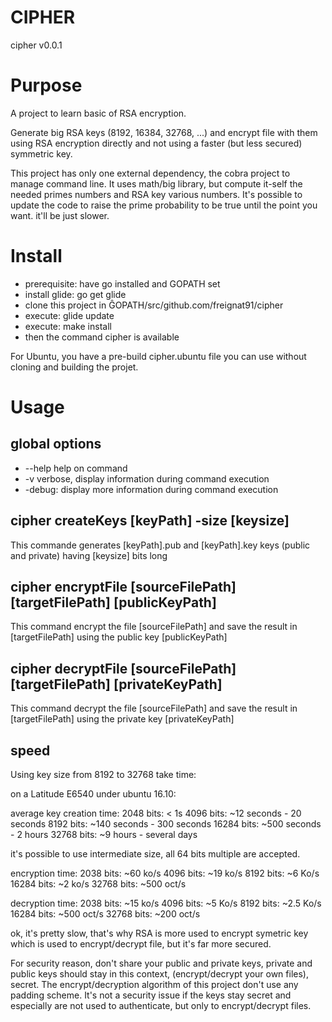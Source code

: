 # CIPHER

cipher v0.0.1

# Purpose

A project to learn basic of RSA encryption.

Generate big RSA keys (8192, 16384, 32768, ...) and encrypt file with them using RSA encryption directly and not using a faster (but less secured) symmetric key.

This project has only one external dependency, the cobra project to manage command line. It uses math/big library, but compute it-self the needed primes numbers and RSA key various numbers. It's possible to update the code to raise the prime probability to be true until the point you want. it'll be just slower. 



# Install

- prerequisite: have go installed and GOPATH set
- install glide: go get glide
- clone this project in ĜOPATH/src/github.com/freignat91/cipher
- execute: glide update
- execute: make install
- then the command cipher is available

For Ubuntu, you have a pre-build cipher.ubuntu file you can use without cloning and building the projet.

# Usage

## global options

- --help help on command
- -v verbose, display information during command execution
- -debug: display more information during command execution

## cipher createKeys [keyPath] -size [keysize]

This commande generates [keyPath].pub and [keyPath].key keys (public and private) having [keysize] bits long

## cipher encryptFile [sourceFilePath] [targetFilePath] [publicKeyPath]

This command encrypt the file [sourceFilePath] and save the  result in [targetFilePath] using the public key [publicKeyPath]

## cipher decryptFile [sourceFilePath] [targetFilePath] [privateKeyPath]

This command decrypt the file [sourceFilePath] and save the result in [targetFilePath] using the private key [privateKeyPath]


## speed

Using key size from 8192 to 32768 take time:

on a Latitude E6540 under ubuntu 16.10:

average key creation time:
2048 bits:   < 1s
4096 bits:  ~12 seconds - 20 seconds
8192 bits:  ~140 seconds - 300 seconds
16284 bits: ~500 seconds - 2 hours
32768 bits: ~9 hours - several days

it's possible to use intermediate size, all 64 bits multiple are accepted.

encryption time:
2038 bits:      ~60 ko/s
4096 bits:      ~19 ko/s
8192 bits:      ~6 Ko/s
16284 bits:     ~2 ko/s
32768 bits:     ~500 oct/s

decryption time:
2038 bits:      ~15 ko/s
4096 bits:      ~5 Ko/s
8192 bits:      ~2.5 Ko/s
16284 bits:     ~500 oct/s
32768 bits:     ~200 oct/s


ok, it's pretty slow, that's why RSA is more used to encrypt symetric key which is used to encrypt/decrypt file, but it's far more secured.

For security reason, don't share your public and private keys, private and public keys should stay in this context, (encrypt/decrypt your own files), secret.
The encrypt/decryption algorithm of this project don't use any padding scheme. It's not a security issue if the keys stay secret and especially are not used to authenticate, but only to encrypt/decrypt files.





